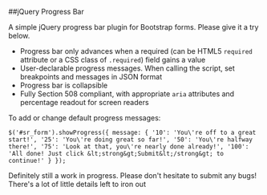 ##jQuery Progress Bar

A simple jQuery progress bar plugin for Bootstrap forms. Please give it a try below.

* Progress bar only advances when a required (can be HTML5 ``required`` attribute or a CSS class of ``.required``) field gains a value
* User-declarable progress messages. When calling the script, set breakpoints and messages in JSON format 
* Progress bar is collapsible
* Fully Section 508 compliant, with appropriate ``aria`` attributes and percentage readout for screen readers

To add or change default progress messages:

    $('#sr_form').showProgress({ message: { '10': 'You\'re off to a great start!', '25': 'You\'re doing great so far!', '50': 'You\'re halfway there!', '75': 'Look at that, you\'re nearly done already!', '100': 'All done! Just click &lt;strong&gt;Submit&lt;/strong&gt; to continue!' } });

Definitely still a work in progress. Please don't hesitate to submit any bugs! There's a lot of little details left to iron out